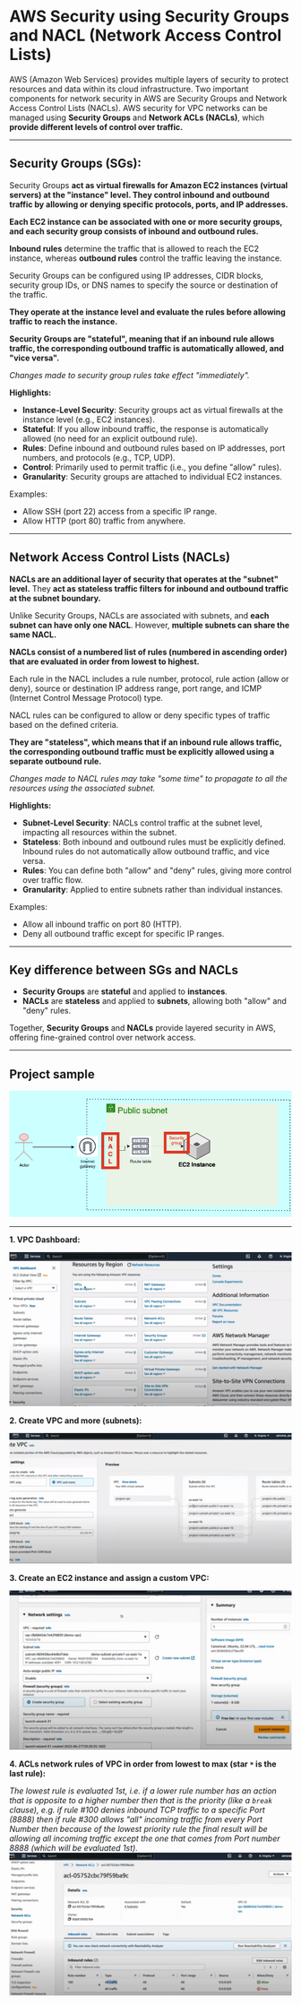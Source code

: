 # AWS Security using Security Groups and NACL (Network Access Control Lists)

AWS (Amazon Web Services) provides multiple layers of security to protect resources and data within its cloud infrastructure. Two important components for network security in AWS are Security Groups and Network Access Control Lists (NACLs). 
AWS security for VPC networks can be managed using **Security Groups** and **Network ACLs (NACLs)**, which **provide different levels of control over traffic.**

---
## Security Groups (SGs):

Security Groups **act as virtual firewalls for Amazon EC2 instances (virtual servers) at the "instance" level. They control inbound and outbound traffic by allowing or denying specific protocols, ports, and IP addresses.**

**Each EC2 instance can be associated with one or more security groups, and each security group consists of inbound and outbound rules.**

**Inbound rules** determine the traffic that is allowed to reach the EC2 instance, whereas **outbound rules** control the traffic leaving the instance.

Security Groups can be configured using IP addresses, CIDR blocks, security group IDs, or DNS names to specify the source or destination of the traffic.

**They operate at the instance level and evaluate the rules before allowing traffic to reach the instance.**

**Security Groups are "stateful", meaning that if an inbound rule allows traffic, the corresponding outbound traffic is automatically allowed, and "vice versa".**

*Changes made to security group rules take effect "immediately".*

**Highlights:**

- **Instance-Level Security**: Security groups act as virtual firewalls at the instance level (e.g., EC2 instances).
- **Stateful**: If you allow inbound traffic, the response is automatically allowed (no need for an explicit outbound rule).
- **Rules**: Define inbound and outbound rules based on IP addresses, port numbers, and protocols (e.g., TCP, UDP).
- **Control**: Primarily used to permit traffic (i.e., you define "allow" rules).
- **Granularity**: Security groups are attached to individual EC2 instances.

Examples: 
- Allow SSH (port 22) access from a specific IP range.
- Allow HTTP (port 80) traffic from anywhere.


---
## Network Access Control Lists (NACLs)

**NACLs are an additional layer of security that operates at the "subnet" level.** They **act as stateless traffic filters for inbound and outbound traffic at the subnet boundary.**

Unlike Security Groups, NACLs are associated with subnets, and **each subnet can have only one NACL**. However, **multiple subnets can share the same NACL.**

**NACLs consist of a numbered list of rules (numbered in ascending order) that are evaluated in order from lowest to highest.**

Each rule in the NACL includes a rule number, protocol, rule action (allow or deny), source or destination IP address range, port range, and ICMP (Internet Control Message Protocol) type.

NACL rules can be configured to allow or deny specific types of traffic based on the defined criteria.

**They are "stateless", which means that if an inbound rule allows traffic, the corresponding outbound traffic must be explicitly allowed using a separate outbound rule.**

*Changes made to NACL rules may take "some time" to propagate to all the resources using the associated subnet.*

**Highlights:**

- **Subnet-Level Security**: NACLs control traffic at the subnet level, impacting all resources within the subnet.
- **Stateless**: Both inbound and outbound rules must be explicitly defined. Inbound rules do not automatically allow outbound traffic, and vice versa.
- **Rules**: You can define both "allow" and "deny" rules, giving more control over traffic flow.
- **Granularity**: Applied to entire subnets rather than individual instances.

Examples:
- Allow all inbound traffic on port 80 (HTTP).
- Deny all outbound traffic except for specific IP ranges.


---
## Key difference between SGs and NACLs

- **Security Groups** are **stateful** and applied to **instances**.
- **NACLs** are **stateless** and applied to **subnets**, allowing both "allow" and "deny" rules.

Together, **Security Groups** and **NACLs** provide layered security in AWS, offering fine-grained control over network access.


---
## Project sample

![SGs and NACLs sample](./img/0_SGs_NACLs.png)


---
**1. VPC Dashboard:**

![VPC Dashboard](./img/1_vpc_dashboard.png)

**2. Create VPC and more (subnets):**

![Create VPC and more (subnets)](./img/2_create_vpc_and_more.png)

**3. Create an EC2 instance and assign a custom VPC:**

![Create an EC2 instance and assign a custom VPC to it](./img/3_create_ec2_instance_and_assign_custom_vpc.png)

**4. ACLs network rules of VPC in order from lowest to max (star `*` is the last rule):**

*The lowest rule is evaluated 1st, i.e. if a lower rule number has an action that is opposite to a higher number then that is the priority (like a `break` clause), e.g. if rule #100 denies inbound TCP traffic to a specific Port (8888) then if rule #300 allows "all" incoming traffic from every Port Number then because of the lowest priority rule the final result will be allowing all incoming traffic except the one that comes from Port number 8888 (which will be evaluated 1st).*
![ACLs network rules of VPC in order from lowest to max](./img/4_ACLs_network_rules_in_order_from_beginning_to_star.png)        